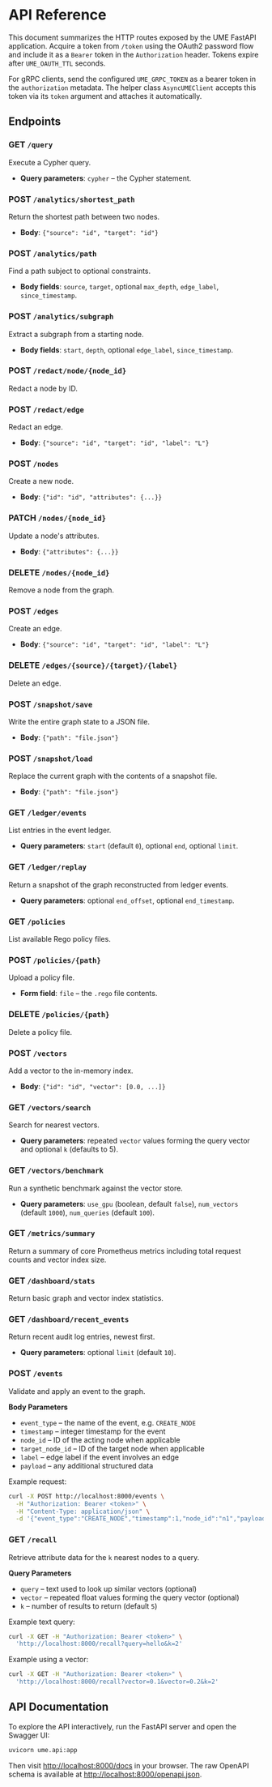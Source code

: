 # API Reference


This document summarizes the HTTP routes exposed by the UME FastAPI application.
Acquire a token from `/token` using the OAuth2 password flow and include it as a
`Bearer` token in the `Authorization` header. Tokens expire after `UME_OAUTH_TTL` seconds.

For gRPC clients, send the configured `UME_GRPC_TOKEN` as a bearer token in the
`authorization` metadata. The helper class `AsyncUMEClient` accepts this token
via its `token` argument and attaches it automatically.

## Endpoints

### GET `/query`
Execute a Cypher query.
- **Query parameters**: `cypher` – the Cypher statement.

### POST `/analytics/shortest_path`
Return the shortest path between two nodes.
- **Body**: `{"source": "id", "target": "id"}`

### POST `/analytics/path`
Find a path subject to optional constraints.
- **Body fields**: `source`, `target`, optional `max_depth`, `edge_label`, `since_timestamp`.

### POST `/analytics/subgraph`
Extract a subgraph from a starting node.
- **Body fields**: `start`, `depth`, optional `edge_label`, `since_timestamp`.

### POST `/redact/node/{node_id}`
Redact a node by ID.

### POST `/redact/edge`
Redact an edge.
- **Body**: `{"source": "id", "target": "id", "label": "L"}`

### POST `/nodes`
Create a new node.
- **Body**: `{"id": "id", "attributes": {...}}`

### PATCH `/nodes/{node_id}`
Update a node's attributes.
- **Body**: `{"attributes": {...}}`

### DELETE `/nodes/{node_id}`
Remove a node from the graph.

### POST `/edges`
Create an edge.
- **Body**: `{"source": "id", "target": "id", "label": "L"}`

### DELETE `/edges/{source}/{target}/{label}`
Delete an edge.

### POST `/snapshot/save`
Write the entire graph state to a JSON file.
- **Body**: `{"path": "file.json"}`

### POST `/snapshot/load`
Replace the current graph with the contents of a snapshot file.
- **Body**: `{"path": "file.json"}`

### GET `/ledger/events`
List entries in the event ledger.
- **Query parameters**: `start` (default `0`), optional `end`, optional `limit`.

### GET `/ledger/replay`
Return a snapshot of the graph reconstructed from ledger events.
- **Query parameters**: optional `end_offset`, optional `end_timestamp`.

### GET `/policies`
List available Rego policy files.

### POST `/policies/{path}`
Upload a policy file.
- **Form field**: `file` – the `.rego` file contents.

### DELETE `/policies/{path}`
Delete a policy file.

### POST `/vectors`
Add a vector to the in-memory index.
- **Body**: `{"id": "id", "vector": [0.0, ...]}`

### GET `/vectors/search`
Search for nearest vectors.
- **Query parameters**: repeated `vector` values forming the query vector and optional `k` (defaults to 5).

### GET `/vectors/benchmark`
Run a synthetic benchmark against the vector store.
- **Query parameters**: `use_gpu` (boolean, default `false`), `num_vectors` (default `1000`), `num_queries` (default `100`).

### GET `/metrics/summary`
Return a summary of core Prometheus metrics including total request counts and vector index size.

### GET `/dashboard/stats`
Return basic graph and vector index statistics.

### GET `/dashboard/recent_events`
Return recent audit log entries, newest first.
- **Query parameters**: optional `limit` (default `10`).

### POST `/events`
Validate and apply an event to the graph.

**Body Parameters**

- `event_type` – the name of the event, e.g. `CREATE_NODE`
- `timestamp` – integer timestamp for the event
- `node_id` – ID of the acting node when applicable
- `target_node_id` – ID of the target node when applicable
- `label` – edge label if the event involves an edge
- `payload` – any additional structured data

Example request:

```bash
curl -X POST http://localhost:8000/events \
  -H "Authorization: Bearer <token>" \
  -H "Content-Type: application/json" \
  -d '{"event_type":"CREATE_NODE","timestamp":1,"node_id":"n1","payload":{"node_id":"n1"}}'
```

### GET `/recall`
Retrieve attribute data for the `k` nearest nodes to a query.

**Query Parameters**

- `query` – text used to look up similar vectors (optional)
- `vector` – repeated float values forming the query vector (optional)
- `k` – number of results to return (default `5`)

Example text query:

```bash
curl -X GET -H "Authorization: Bearer <token>" \
  'http://localhost:8000/recall?query=hello&k=2'
```

Example using a vector:

```bash
curl -X GET -H "Authorization: Bearer <token>" \
  'http://localhost:8000/recall?vector=0.1&vector=0.2&k=2'
```

## API Documentation

To explore the API interactively, run the FastAPI server and open the Swagger UI:

```bash
uvicorn ume.api:app
```

Then visit [http://localhost:8000/docs](http://localhost:8000/docs) in your browser.
The raw OpenAPI schema is available at
[http://localhost:8000/openapi.json](http://localhost:8000/openapi.json).

